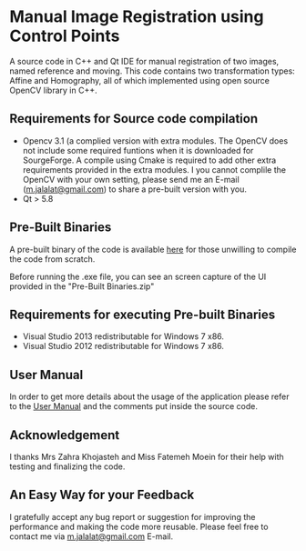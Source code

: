 # Manual Image Registration using Control Points
A source code in C++ and Qt IDE for manual registration of two images, named reference and moving. This code contains two transformation types: Affine and Homography, all of which implemented using open source OpenCV library in C++.

## Requirements for Source code compilation
- Opencv 3.1 (a complied version with extra modules. The OpenCV does not include some required funtions when it is downloaded for SourgeForge. A compile using Cmake is required to add other extra requirements provided in the extra modules. I you cannot complile the OpenCV with your own setting, please send me an E-mail (m.jalalat@gmail.com) to share a pre-built version with you.
- Qt > 5.8

## Pre-Built Binaries

A pre-built binary of the code is available [here]() for those unwilling to compile the code from scratch.

Before running the .exe file, you can see an screen capture of the UI provided in the "Pre-Built Binaries.zip"

## Requirements for executing Pre-built Binaries

- Visual Studio 2013 redistributable for Windows 7 x86.
- Visual Studio 2012 redistributable for Windows 7 x86.

## User Manual

In order to get more details about the usage of the application please refer to the [User Manual]() and the comments put inside the source code.

## Acknowledgement

I thanks Mrs Zahra Khojasteh and Miss Fatemeh Moein for their help with testing and finalizing the code.

## An Easy Way for your Feedback
I gratefully accept any bug report or suggestion for improving the performance and making the code more reusable. Please feel free to contact me via m.jalalat@gmail.com E-mail.
